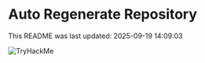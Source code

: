 # Auto Regenerate Repository

This README was last updated: 2025-09-19 14:09:03

 ![TryHackMe](https://tryhackme.com/badge/533634)